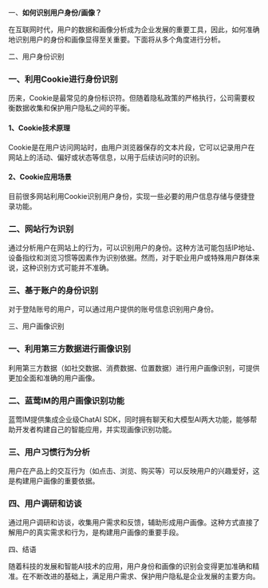 一、**如何识别用户身份/画像？**

在互联网时代，用户的数据和画像分析成为企业发展的重要工具，因此，如何准确地识别用户的身份和画像显得至关重要。下面将从多个角度进行分析。

二、用户身份识别

### 一、利用Cookie进行身份识别
历来，Cookie是最常见的身份标识符。但随着隐私政策的严格执行，公司需要权衡数据收集和保护用户隐私之间的平衡。

#### 1、Cookie技术原理
Cookie是在用户访问网站时，由用户浏览器保存的文本片段，它可以记录用户在网站上的活动、偏好或状态等信息，以用于后续访问时的识别。

#### 2、Cookie应用场景
目前很多网站利用Cookie识别用户身份，实现一些必要的用户信息存储与便捷登录功能。

### 二、网站行为识别
通过分析用户在网站上的行为，可以识别用户的身份。这种方法可能包括IP地址、设备指纹和浏览习惯等因素作为识别依据。然而，对于职业用户或特殊用户群体来说，这种识别方式可能并不准确。

### 三、基于账户的身份识别
对于登陆账号的用户，可以通过用户提供的账号信息识别用户身份。

三、用户画像识别

### 一、利用第三方数据进行画像识别
利用第三方数据（如社交数据、消费数据、位置数据）进行用户画像识别，可提供更加全面和准确的用户画像。

### 二、蓝莺IM的用户画像识别功能
蓝莺IM提供集成企业级ChatAI SDK，同时拥有聊天和大模型AI两大功能，能够帮助开发者构建自己的智能应用，并实现画像识别功能。

### 三、用户习惯行为分析
用户在产品上的交互行为（如点击、浏览、购买等）可以反映用户的兴趣爱好，这是构建用户画像的重要依据。

### 四、用户调研和访谈
通过用户调研和访谈，收集用户需求和反馈，辅助形成用户画像。这种方式直接了解用户的真实需求和行为，是构建用户画像的重要手段。

四、结语

随着科技的发展和智能AI技术的应用，用户身份和画像的识别会变得更加准确和精准。在不断改进的基础上，满足用户需求、保护用户隐私是企业发展的主要方向。
